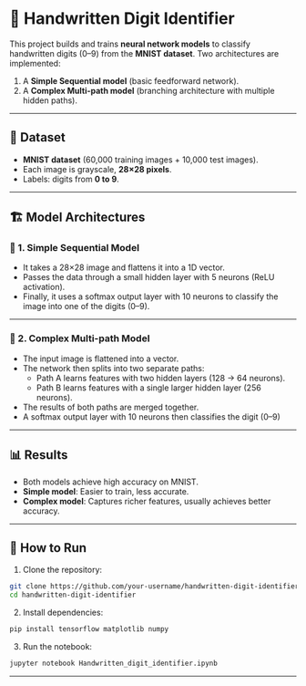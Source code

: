 # 📘 Handwritten Digit Identifier  

This project builds and trains **neural network models** to classify handwritten digits (0–9) from the **MNIST dataset**. Two architectures are implemented:  
1. A **Simple Sequential model** (basic feedforward network).  
2. A **Complex Multi-path model** (branching architecture with multiple hidden paths).  

---

## 📂 Dataset  
- **MNIST dataset** (60,000 training images + 10,000 test images).  
- Each image is grayscale, **28×28 pixels**.  
- Labels: digits from **0 to 9**.  

---

## 🏗️ Model Architectures  

### 🔹 1. Simple Sequential Model  
- It takes a 28×28 image and flattens it into a 1D vector.  
- Passes the data through a small hidden layer with 5 neurons (ReLU activation).  
- Finally, it uses a softmax output layer with 10 neurons to classify the image into one of the digits (0–9).  

---

### 🔹 2. Complex Multi-path Model 
- The input image is flattened into a vector.  
- The network then splits into two separate paths:  
  - Path A learns features with two hidden layers (128 → 64 neurons).  
  - Path B learns features with a single larger hidden layer (256 neurons).  
- The results of both paths are merged together.  
- A softmax output layer with 10 neurons then classifies the digit (0–9)  

---

## 📊 Results  
- Both models achieve high accuracy on MNIST.  
- **Simple model**: Easier to train, less accurate.  
- **Complex model**: Captures richer features, usually achieves better accuracy.  

---

## 🚀 How to Run  

1. Clone the repository:  
```bash
git clone https://github.com/your-username/handwritten-digit-identifier.git
cd handwritten-digit-identifier
```

2. Install dependencies:  
```bash
pip install tensorflow matplotlib numpy
```

3. Run the notebook:  
```bash
jupyter notebook Handwritten_digit_identifier.ipynb
```

---
